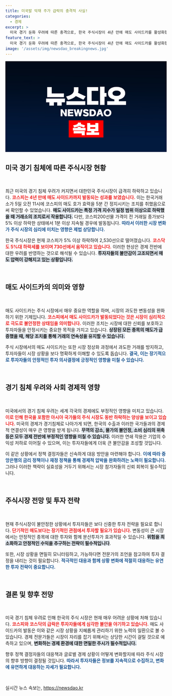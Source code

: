 ```yaml
---
title: 미국발 악재 주가 급락의 충격적 사실!
categories:
  - 경제
excerpt: >
  미국 경기 둔화 우려에 따른 충격으로, 한국 주식시장이 4년 만에 매도 사이드카를 활성화했습니다. 코스피는 무려 5% 이상 하락하며 2,530선으로 내려왔고, 코스닥도 730선에서 부진한 흐름을 보이고 있습니다. 이러한 상황이 계속된다면, 투자자들의 불안감은 더욱 증폭될 것으로 예상됩니다.
feature_text: >
  미국 경기 둔화 우려에 따른 충격으로, 한국 주식시장이 4년 만에 매도 사이드카를 활성화했습니다. 코스피는 무려 5% 이상 하락하며 2,530선으로 내려왔고, 코스닥도 730선에서 부진한 흐름을 보이고 있습니다. 이러한 상황이 계속된다면, 투자자들의 불안감은 더욱 증폭될 것으로 예상됩니다.
image: '/assets/img/newsdao_breakingnews.jpg'
---
```


<p><img src="/assets/img/newsdao_breakingnews.jpg" alt="cryptoinkorea 속보" /></p>

<h2 data-ke-size="size26">미국 경기 침체에 따른 주식시장 현황</h2>

<p data-ke-size="size16">&nbsp;</p>

<p>최근 미국의 경기 침체 우려가 커지면서 대한민국 주식시장이 급격히 하락하고 있습니다. <b><span style="color: #ee2323;">코스피는 4년 만에 매도 사이드카까지 발동되는 성과를 보였습니다.</span></b> 이는 한국거래소가 5일 오전 11시에 코스피의 매도 호가 효력을 5분 간 정지시키는 조치를 취했음으로써 확인할 수 있었습니다. <b><span style="background-color: #21538527;">매도 사이드카는 특정 가격 지수가 일정 범위 이상으로 하락했을 때 거래소의 조치로서 작용합니다.</span></b> 다만, 코스피200선물 가격이 전 거래일 종가보다 5% 이상 하락한 상태에서 1분 이상 지속될 경우에 발동됩니다. <b><span style="color: #1a5490;">따라서 이러한 시장 변화가 주식 시장의 심리에 미치는 영향은 제법 상당합니다.</span></b> </p>

<p>한국 주식시장은 현재 코스피가 5% 이상 하락하여 2,530선으로 떨어졌습니다. <b><span style="color: #ee2323;">코스닥도 5%대 하락세를 보이며 730선에서 움직이고 있습니다.</span></b> 이러한 현상은 경제 전반에 대한 우려를 반영하는 것으로 해석될 수 있습니다. <b><span style="background-color: #21538527;">투자자들의 불안감이 고조되면서 매도 압력이 강해지고 있는 상황입니다.</span></b></p>

<p data-ke-size="size16">&nbsp;</p>

<h2 data-ke-size="size26">매도 사이드카의 의미와 영향</h2>

<p data-ke-size="size16">&nbsp;</p>

<p>매도 사이드카는 주식 시장에서 매우 중요한 역할을 하며, 시장의 과도한 변동성을 완화하기 위한 기제입니다. <b><span style="color: #ee2323;">코스피에서 매도 사이드카가 발동되었다는 것은 시장이 심리적으로 극도로 불안정한 상태임을 의미합니다.</span></b> 이러한 조치는 시장에 대한 신뢰를 보호하고 투자자들을 안정시키는 중요한 목적을 가지고 있습니다. <b><span style="background-color: #21538527;">상장된 모든 종목의 매도가 급증했을 때, 해당 조치를 통해 거래의 연속성을 유지할 수 있습니다.</span></b></p>

<p>주식 시장에서의 매도 사이드카는 또한 시장 정상화 과정에서 과도한 거래를 방지하고, 투자자들이 시장 상황을 보다 명확하게 이해할 수 있도록 돕습니다. <b><span style="color: #1a5490;">결국, 이는 장기적으로 투자자들의 안정적인 투자 의사결정에 긍정적인 영향을 미칠 수 있습니다.</span></b> </p>

<p data-ke-size="size16">&nbsp;</p>

<h2 data-ke-size="size26">경기 침체 우려와 사회 경제적 영향</h2>

<p data-ke-size="size16">&nbsp;</p>

<p>미국에서의 경기 침체 우려는 세계 각국의 경제에도 부정적인 영향을 미치고 있습니다. <b><span style="color: #ee2323;">이로 인해 한국을 포함한 아시아 국가들의 주식 시장도 동반 하락하는 양상을 보이고 있습니다.</span></b> 미국의 경제가 경기침체로 나아가게 되면, 한국의 수출과 이러한 국가들과의 경제적 연결성이 매우 큰 영향을 받게 됩니다. <b><span style="background-color: #21538527;">무역의 감소, 물가의 불안정, 소비 심리의 위축 등은 모두 경제 전반에 부정적인 영향을 미칠 수 있습니다.</span></b> 이러한 연쇄 작용은 기업의 수익성 저하로 이어질 수 있으며, 이는 투자자들에게 더욱 큰 불안감을 조성할 것입니다.</p>

<p>이 같은 상황에서 정책 결정자들은 신속하게 대응 방안을 마련해야 합니다. <b><span style="color: #1a5490;">이에 따라 중앙은행의 금리 정책이나 재정 정책을 통해 경제적 압박을 완화하려는 노력이 필요합니다.</span></b> 그러나 이러한 책략이 실효성을 거두기 위해서는 시장 참가자들의 신뢰 회복이 필수적입니다.</p>

<p data-ke-size="size16">&nbsp;</p>

<h2 data-ke-size="size26">주식시장 전망 및 투자 전략</h2>

<p data-ke-size="size16">&nbsp;</p>

<p>현재 주식시장이 불안정한 상황에서 투자자들은 보다 신중한 투자 전략을 필요로 합니다. <b><span style="color: #ee2323;">단기적인 매도보다는 장기적인 관점에서 투자할 필요가 있습니다.</span></b> 변동성이 큰 시장에서는 안정적인 종목에 대한 투자와 함께 분산투자가 효과적일 수 있습니다. <b><span style="background-color: #21538527;">위험을 최소화하고 안정적인 수익을 추구하는 전략이 필수적입니다</span></b>.</p>

<p>또한, 시장 상황을 면밀히 모니터링하고, 가능하다면 전문가의 조언을 참고하여 투자 결정을 내리는 것이 필요합니다. <b><span style="color: #1a5490;">적극적인 대응과 함께 상황 변화에 적절히 대응하는 유연한 투자 전략이 중요합니다.</span></b> </p>

<p data-ke-size="size16">&nbsp;</p>

<h2 data-ke-size="size26">결론 및 향후 전망</h2>

<p data-ke-size="size16">&nbsp;</p>

<p>미국 경기 침체 우려로 인해 한국의 주식 시장은 현재 매우 어려운 상황에 처해 있습니다. <b><span style="color: #ee2323;">코스피와 코스닥의 급락은 투자자들에게 심각한 불안을 야기하고 있습니다.</span></b> 매도 사이드카의 발동은 이와 같은 시장 상황을 지혜롭게 관리하기 위한 노력의 일환으로 볼 수 있습니다. 경제 전문가들은 시장이 자리를 잡기 위해서는 상당한 시간이 걸릴 것으로 예측하고 있으며, <b><span style="background-color: #21538527;">변화하는 경제 환경에 대한 면밀한 주시가 필수적입니다.</span></b> </p>

<p>향후 정책 결정자들의 대응책과 글로벌 경제 상황이 어떻게 변화할지에 따라 주식 시장의 향후 방향이 결정될 것입니다. <b><span style="color: #1a5490;">따라서 투자자들은 정보를 지속적으로 수집하고, 변화에 유연하게 대응하는 자세가 필요합니다.</span></b></p>

<p data-ke-size="size16">&nbsp;</p>
실시간 뉴스 속보는, <a href="https://newsdao.kr" rel="dofollow">https://newsdao.kr</a>


